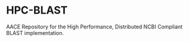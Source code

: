 # HPC-BLAST
AACE Repository for the High Performance, Distributed NCBI Compliant BLAST implementation.
